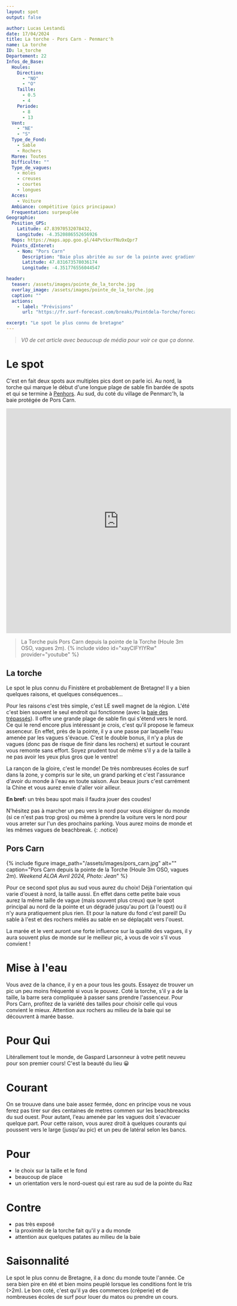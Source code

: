 ```yaml
---
layout: spot
output: false

author: Lucas Lestandi
date: 17/04/2024
title: La torche - Pors Carn - Penmarc'h
name: La torche 
ID: la_torche
Departement: 22
Infos_de_Base:
  Houles:
    Direction:
      - "NO"
      - "O"
    Taille:
      - 0.5
      - 4
    Periode:
      - 8
      - 13
  Vent:
    - "NE"
    - "S"
  Type_de_Fond:
    - Sable
    - Rochers
  Maree: Toutes
  Difficulte: ""
  Type_de_vagues:
    - moles
    - creuses
    - courtes
    - longues
  Acces:
    - Voiture
  Ambiance: compétitive (pics principaux)
  Frequentation: surpeuplée
Geographie:
  Position_GPS:
    Latitude: 47.83970532078432, 
    Longitude: -4.3520886552656926
  Maps: https://maps.app.goo.gl/44PvtkxrFNu9xQpr7
  Points_dInteret:
    - Nom: "Pors Carn"
      Description: "Baie plus abritée au sur de la pointe avec gradient de taille"
      Latitude: 47.831673578036174
      Longitude: -4.351776556044547

header: 
  teaser: /assets/images/pointe_de_la_torche.jpg
  overlay_image: /assets/images/pointe_de_la_torche.jpg
  caption: ""
  actions:
    - label: "Prévisions"
      url: "https://fr.surf-forecast.com/breaks/Pointdela-Torche/forecasts/latest/six_day"

excerpt: "Le spot le plus connu de bretagne"
---
```


> *V0 de cet article avec beaucoup de média pour voir ce que ça donne.*

# Le spot

C'est en fait deux spots aux multiples pics dont on parle ici. Au nord, la torche qui marque le début d'une longue plage de sable fin bardée de spots et qui se termine à [Penhors](/surf/surf_spots/penhors). Au sud, du coté du village de Penmarc'h, la baie protégée de Pors Carn.
<iframe src="https://www.google.com/maps/embed?pb=!1m14!1m12!1m3!1d15222.62886600984!2d-4.356586716578736!3d47.836251583014054!2m3!1f0!2f0!3f0!3m2!1i1024!2i768!4f13.1!5e1!3m2!1sfr!2sfr!4v1713268009115!5m2!1sfr!2sfr" width="600" height="600" style="border:0;" allowfullscreen="" loading="lazy" referrerpolicy="no-referrer-when-downgrade"></iframe>

> La Torche puis Pors Carn depuis la pointe de la Torche (Houle 3m OSO, vagues 2m).
> {% include video id="xayCIFYlYRw" provider="youtube" %}
>

## La torche
Le spot le plus connu du Finistère et probablement de Bretagne! Il y a bien quelques raisons, et quelques conséquences...

Pour les raisons c'est très simple, c'est LE swell magnet de la région. L'été c'est bien souvent le seul endroit qui fonctionne (avec la [baie des trépassés](/surf/surf_spots/baie_trepasses)). Il offre une grande plage de sable fin qui s'étend vers le nord. Ce qui le rend encore plus intéressant je crois, c'est qu'il propose le fameux assenceur. En effet, près de la pointe, il y a une passe par laquelle l'eau amenée par les vagues s'évacue. C'est le double bonus, il n'y a plus de vagues (donc pas de risque de finir dans les rochers) et surtout le courant vous remonte sans effort. Soyez prudent tout de même s'il y a de la taille à ne pas avoir les yeux plus gros que le ventre!

La rançon de la gloire, c'est le monde! De très nombreuses écoles de surf dans la zone, y compris sur le site, un grand parking et c'est l'assurance d'avoir du monde à l'eau en toute saison. Aux beaux jours c'est carrément la Chine et vous aurez envie d'aller voir ailleur. 

**En bref:** un très beau spot mais il faudra jouer des coudes!

N'hésitez pas à marcher un peu vers le nord pour vous éloigner du monde (si ce n'est pas trop gros) ou même à prendre la voiture vers le nord pour vous arreter sur l'un des prochains parking. Vous aurez moins de monde et les mêmes vagues de beachbreak.
{: .notice}

## Pors Carn
{% include figure image_path="/assets/images/pors_carn.jpg" alt="" caption="Pors Carn depuis la pointe de la Torche (Houle 3m OSO, vagues 2m). *Weekend ALOA Avril 2024, Photo: Jean*" %}

Pour ce second spot plus au sud vous aurez du choix! Déjà l'orientation qui varie d'ouest à nord, la taille aussi. En effet dans cette petite baie vous aurez la même taille de vague (mais souvent plus creux) que le spot principal au nord de la pointe et un dégradé jusqu'au port (à l'ouest) ou il n'y aura pratiquement plus rien. Et pour la nature du fond c'est pareil! Du sable à l'est et des rochers mélés au sable en se déplaçabt vers l'ouest.

La marée et le vent auront une forte influence sur la qualité des vagues, il y aura souvent plus de monde sur le meilleur pic, à vous de voir s'il vous convient !

# Mise à l'eau
Vous avez de la chance, il y en a pour tous les gouts. Essayez de trouver un pic un peu moins fréquenté si vous le pouvez. Coté la torche, s'il y a de la taille, la barre sera compliquée à passer sans prendre l'assenceur. Pour Pors Carn, profitez de la variété des tailles pour choisir celle qui vous convient le mieux. Attention aux rochers au milieu de la baie qui se découvrent à marée basse.

# Pour Qui
Litérallement tout le monde, de Gaspard Larsonneur à votre petit neuveu pour son premier cours! C'est la beauté du lieu 😀

# Courant
On se trouuve dans une baie assez fermée, donc en principe vous ne vous ferez pas tirer sur des centaines de metres commen sur les beachbreacks du sud ouest. Pour autant, l'eau amenée par les vagues doit s'evacuer quelque part. Pour cette raison, vous aurez droit à quelques courants qui poussent vers le large (jusqu'au pic) et un peu de latéral selon les bancs. 

# Pour
- le choix sur la taille et le fond
- beaucoup de place 
- un orientation vers le nord-ouest qui est rare au sud de la pointe du Raz

# Contre
- pas très exposé
- la proximité de la torche fait qu'il y a du monde
- attention aux quelques patates au milieu de la baie
  
  
# Saisonnalité

Le spot le plus connu de Bretagne, il a donc du monde toute l'année. Ce sera bien pire en été et bien moins peuplé lorsque les conditions font le tris (>2m). Le bon coté, c'est qu'il ya des commerces (crêperie) et de nombreuses écoles de surf pour louer du matos ou prendre un cours.